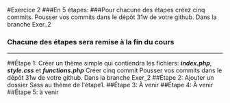#Exercice 2
###En 5 étapes:
###Pour chacune des étapes créez cinq commits.
Pousser vos commits dans le dépôt 31w de votre github. Dans la branche Exer_2
### Chacune des étapes sera remise à la fin du cours
***
##Étape 1:
Créer un thème simple qui contiendra les fichiers: ***index.php***, ***style.css*** et ***functions.php***
Créer cinq commit
Pousser vos commits dans le dépôt 31w de votre github. Dans la branche Exer_2
##Étape 2:
Ajouter un dossier Sass au thème de l'étape1. 
##Étape 3:
À venir
##Étape 4:
À venir
##Étape 5:
à venir